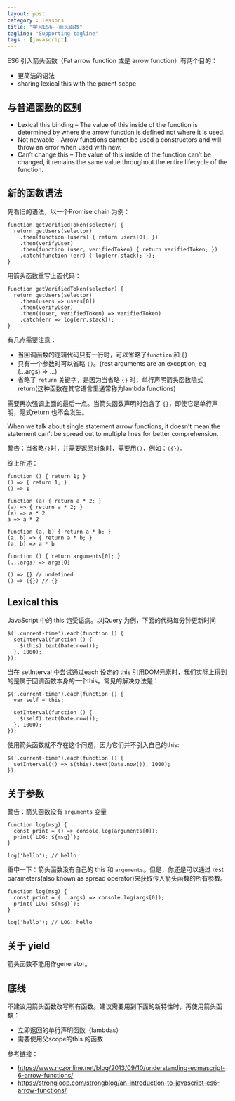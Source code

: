 ```yaml
---
layout: post
category : lessons
title: "学习ES6--箭头函数"
tagline: "Supporting tagline"
tags : [javascript]
---
```


ES6 引入箭头函数（Fat arrow function 或是 arrow function）有两个目的：

- 更简洁的语法
- sharing lexical this with the parent scope


## 与普通函数的区别

- Lexical this binding – The value of this inside of the function is determined by where the arrow function is defined not where it is used.
- Not newable – Arrow functions cannot be used a constructors and will throw an error when used with new.
- Can’t change this – The value of this inside of the function can’t be changed, it remains the same value throughout the entire lifecycle of the function.




## 新的函数语法

先看旧的语法，以一个Promise chain 为例：

```
function getVerifiedToken(selector) {
  return getUsers(selector)
    .then(function (users) { return users[0]; })
    .then(verifyUser)
    .then(function (user, verifiedToken) { return verifiedToken; })
    .catch(function (err) { log(err.stack); });
}
```

用箭头函数重写上面代码：

```
function getVerifiedToken(selector) {
  return getUsers(selector)
    .then(users => users[0])
    .then(verifyUser)
    .then((user, verifiedToken) => verifiedToken)
    .catch(err => log(err.stack));
}
```

有几点需要注意：

- 当回调函数的逻辑代码只有一行时，可以省略了`function` 和 `{}`
- 只有一个参数时可以省略 `()`。(rest arguments are an exception, eg (...args) => ...)
- 省略了 `return` 关键字，是因为当省略 `{}` 时，单行声明箭头函数隐式 return(这种函数在其它语言里通常称为lambda functions)

需要再次强调上面的最后一点。当箭头函数声明时包含了 `{}`，即使它是单行声明，隐式return 也不会发生。

When we talk about single statement arrow functions, it doesn’t mean the statement can’t be spread out to multiple lines for better comprehension.

警告：当省略`{}`时，并需要返回对象时，需要用`()`，例如：`({})`。

综上所述：

```
function () { return 1; }
() => { return 1; }
() => 1
 
function (a) { return a * 2; }
(a) => { return a * 2; }
(a) => a * 2
a => a * 2
 
function (a, b) { return a * b; }
(a, b) => { return a * b; }
(a, b) => a * b
 
function () { return arguments[0]; }
(...args) => args[0]
 
() => {} // undefined
() => ({}) // {}
```

## Lexical this

JavaScript 中的 this 饱受诟病。以jQuery 为例，下面的代码每分钟更新时间

```
$('.current-time').each(function () {
  setInterval(function () {
    $(this).text(Date.now());
  }, 1000);
});
```

当在 setInterval 中尝试通过each 设定的 this 引用DOM元素时，我们实际上得到的是属于回调函数本身的一个this。常见的解决办法是：

```
$('.current-time').each(function () {
  var self = this;
 
  setInterval(function () {
    $(self).text(Date.now());
  }, 1000);
});
```

使用箭头函数就不存在这个问题，因为它们并不引入自己的this:

```
$('.current-time').each(function () {
  setInterval(() => $(this).text(Date.now()), 1000);
});
```

## 关于参数
警告：箭头函数没有 `arguments` 变量

```
function log(msg) {
  const print = () => console.log(arguments[0]);
  print(`LOG: ${msg}`);
}
 
log('hello'); // hello
```

重申一下：箭头函数没有自己的 this 和 `arguments`。但是，你还是可以通过 rest parameters(also known as spread operator)来获取传入箭头函数的所有参数。

```
function log(msg) {
  const print = (...args) => console.log(args[0]);
  print(`LOG: ${msg}`);
}
 
log('hello'); // LOG: hello
```

## 关于 yield

箭头函数不能用作generator。

## 底线
不建议用箭头函数改写所有函数。建议需要用到下面的新特性时，再使用箭头函数：

- 立即返回的单行声明函数（lambdas）
- 需要使用父scope的this 的函数


参考链接：


- https://www.nczonline.net/blog/2013/09/10/understanding-ecmascript-6-arrow-functions/
- https://strongloop.com/strongblog/an-introduction-to-javascript-es6-arrow-functions/
























